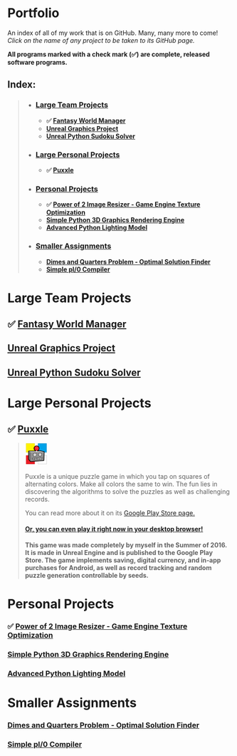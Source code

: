 # Portfolio
An index of all of my work that is on GitHub. Many, many more to come! *Click on the name of any project to be taken to its GitHub page.*

**All programs marked with a check mark (:white_check_mark:) are complete, released software programs.**

## Index:
> * ### **[Large Team Projects](#large-team-projects)**
>   * **:white_check_mark: [Fantasy World Manager](#white_check_mark-fantasy-world-manager)**
>   * **[Unreal Graphics Project](#unreal-graphics-project)**
>   * **[Unreal Python Sudoku Solver](#unreal-python-sudoku-solver)**
> * ### **[Large Personal Projects](#large-personal-projects)**
>   * **:white_check_mark: [Puxxle](#white_check_mark-puxxle)**
> * ### **[Personal Projects](#personal-projects)**
>   * **:white_check_mark: [Power of 2 Image Resizer - Game Engine Texture Optimization](#white_check_mark-power-of-2-image-resizer---game-engine-texture-optimization)**
>   * **[Simple Python 3D Graphics Rendering Engine](#simple-python-3d-graphics-rendering-engine)**
>   * **[Advanced Python Lighting Model](#advanced-python-lighting-model)**
> * ### **[Smaller Assignments](#smaller-assignments)**
>   * **[Dimes and Quarters Problem - Optimal Solution Finder](#dimes-and-quarters-problem---optimal-solution-finder)**
>   * **[Simple pl/0 Compiler](#simple-pl0-compiler)**


# Large Team Projects

## :white_check_mark: [Fantasy World Manager](https://github.com/ForJ-Latech/fwm)
## [Unreal Graphics Project](https://github.com/RyanAWalters/UnrealGraphicsProject)
## [Unreal Python Sudoku Solver](https://github.com/RyanAWalters/UnrealPythonSudokuSolver)

# Large Personal Projects

## :white_check_mark: [Puxxle](https://github.com/RyanAWalters/Puxxle)
>
><p align="left"><img src="https://github.com/RyanAWalters/Puxxle/raw/master/img/icon.webp" width=50></p> 
>
> Puxxle is a unique puzzle game in which you tap on squares of alternating colors. Make all colors the same to win. The fun lies in discovering the algorithms to solve the puzzles as well as challenging records.  
>
> You can read more about it on its [Google Play Store page.](https://play.google.com/store/apps/details?id=com.illiquid.puzzle)
>
> #### [Or, you can even play it right now in your desktop browser!](https://ryanawalters.github.io/Puxxle/)
>
>
> **This game was made completely by myself in the Summer of 2016. It is made in Unreal Engine and is published to the Google Play Store. The game implements saving, digital currency, and in-app purchases for Android, as well as record tracking and random puzzle generation controllable by seeds.**
>

# Personal Projects

### :white_check_mark: [Power of 2 Image Resizer - Game Engine Texture Optimization](https://github.com/RyanAWalters/PowerOf2ImageResizer)
### [Simple Python 3D Graphics Rendering Engine](https://github.com/RyanAWalters/SimplePython3DGraphicsEngine)
### [Advanced Python Lighting Model](https://github.com/RyanAWalters/PythonAdvancedLightingModeling)

# Smaller Assignments

### [Dimes and Quarters Problem - Optimal Solution Finder](https://github.com/RyanAWalters/DimesAndQuartersOptimizer)
### [Simple pl/0 Compiler](https://github.com/RyanAWalters/pl0-compiler)
